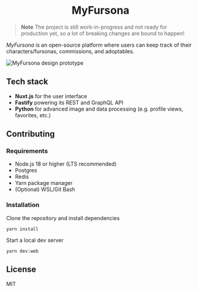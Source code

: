 <h1 align="center">MyFursona</h1>

> **Note**
> The project is still work-in-progress and not ready for production yet, so a lot of breaking changes are bound to happen!

_MyFursona_ is an open-source platform where users can keep track of their characters/fursonas, commissions, and adoptables. 

![MyFursona design prototype](https://github.com/MyFursona-Project/MyFursona/assets/94678583/86098e7a-3d4b-414c-8953-931c95e34034)

## Tech stack

- **Nuxt.js** for the user interface
- **Fastify** powering its REST and GraphQL API
- **Python** for advanced image and data processing (e.g. profile views, favorites, etc.)

## Contributing

### Requirements

- Node.js 18 or higher (LTS recommended)
- Postgres
- Redis
- Yarn package manager
- (Optional) WSL/Git Bash

### Installation

Clone the repository and install dependencies

```console
yarn install
```

Start a local dev server
```console
yarn dev:web
```

## License

MIT
